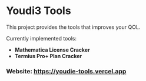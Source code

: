 # Youdi3 Tools

This project provides the tools that improves your QOL. 

Currently implemented tools:
- **Mathematica License Cracker**
- **Termius Pro+ Plan Cracker**

### Website: https://youdie-tools.vercel.app